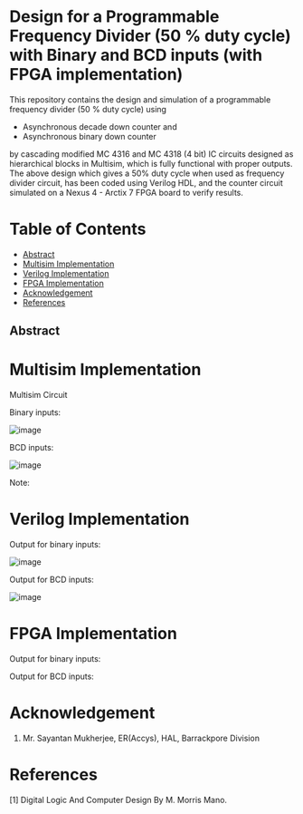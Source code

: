 # Design for a Programmable Frequency Divider (50 % duty cycle) with Binary and BCD inputs (with FPGA implementation)
This repository contains the design and simulation of a programmable frequency divider (50 % duty cycle)  using 
- Asynchronous decade down counter and 
- Asynchronous binary down counter 

by cascading modified MC 4316 and MC 4318 (4 bit) IC circuits designed as hierarchical blocks in Multisim, which is fully functional with proper outputs.
The above design which gives a 50% duty cycle when used as frequency divider circuit, has been coded using Verilog
HDL, and the counter circuit simulated on a Nexus 4 - Arctix 7 FPGA board to verify results.

# Table of Contents
 - [Abstract](#abstract) 
 - [Multisim Implementation](#multisim-implementation)
 - [Verilog Implementation](#verilog-implementation)
 - [FPGA Implementation](#fpga-implementation)
 - [Acknowledgement](#acknowledgement)
 - [References](#references)


## Abstract



# Multisim Implementation

Multisim Circuit

Binary inputs:

![image](https://user-images.githubusercontent.com/70422874/182291785-a9d9f56c-1091-48b5-9086-ae162d40021e.png)

BCD inputs:

![image](https://user-images.githubusercontent.com/70422874/182291944-fc0e3a9e-54ac-4679-b202-8aed95b10387.png)


Note: 


# Verilog Implementation

Output for binary inputs:

![image](https://user-images.githubusercontent.com/70422874/182293281-85aabc90-bb9d-4641-b312-356416b8eeb3.png)



Output for BCD inputs:

![image](https://user-images.githubusercontent.com/70422874/182293112-eac72819-2fb7-4cc9-9b03-e1341a3ca54c.png)

# FPGA Implementation

Output for binary inputs:

Output for BCD inputs:

# Acknowledgement
1. Mr. Sayantan Mukherjee, ER(Accys), HAL, Barrackpore Division

# References
[1] Digital Logic And Computer Design By M. Morris Mano.
